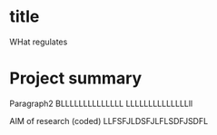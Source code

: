 

# title 
WHat regulates

# Project summary


Paragraph2
BLLLLLLLLLLLLLL
LLLLLLLLLLLLLLll

AIM of research (coded)
LLFSFJLDSFJLFLSDFJSDFL


